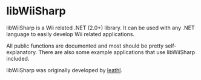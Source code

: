 libWiiSharp
===========
libWiiSharp is a Wii related .NET (2.0+) library. It can be used with any .NET language to easily develop Wii related applications. 

All public functions are documented and most should be pretty self-explanatory. There are also some example applications that use libWiiSharp included.

libWiiSharp was originally developed by [leathl](https://code.google.com/archive/p/libwiisharp/).
